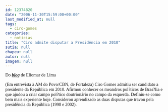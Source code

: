 ```yaml
---
id: 12374820
date: "2006-11-30T15:59:00+00:00"
last_modified_at: null
tags:
  - ciro-gomes
categories:
  - noticias
title: "Ciro admite disputar a Presidência em 2010"
sutia: null
chapeu: null
autor: null
imagem: null
---
```

<p><P><FONT face=Verdana>Do <STRONG><EM><A href=\"https://eliomardelima.zip.net/\" target=_blank>blog</A></EM></STRONG> de Eliomar de Lima</FONT></P></p>
<p><P><FONT face=Verdana>(Em entrevista à AM do Povo/CBN, de Fortaleza) Ciro Gomes admitiu ser candidato a presidente da República em 2010. Afirmou conhecer os meandros pol?ticos de Bras?lia e que ajudou a criar campo pol?tico doutrionário no campo da esquerda. Definiu-se como bem mais experiente hoje. Considerou aprendizado as duas disputas que travou pela presidência da República (1998 e 2002).</FONT></P> </p>
